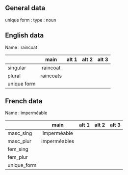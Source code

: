 ## General data

unique form :
type : noun

## English data

Name : raincoat

|             |   main    | alt 1 | alt 2 | alt 3 |
| :---------- | :-------: | :---: | :---: | ----- |
| singular    | raincoat  |       |       |       |
| plural      | raincoats |       |       |       |
| unique form |           |       |       |       |

## French data

Name : imperméable

|             |     main     | alt 1 | alt 2 | alt 3 |
| :---------- | :----------: | :---: | :---: | :---: |
| masc_sing   | imperméable  |       |       |       |
| masc_plur   | imperméables |       |       |       |
| fem_sing    |              |       |       |       |
| fem_plur    |              |       |       |       |
| unique_form |              |       |       |       |


